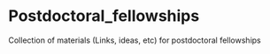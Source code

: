 # Postdoctoral_fellowships
Collection of materials (Links, ideas, etc) for postdoctoral fellowships 
